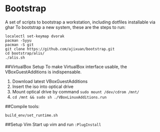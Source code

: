 # Bootstrap
A set of scripts to bootstrap a workstation, including dotfiles installable via ghar
To bootstrap a new system, these are the steps to run:
```
localectl set-keymap dvorak
pacman -Syyu
pacman -S git
git clone https://github.com/ajixuan/bootstrap.git
cd bootstrap/alis/
./alis.sh
```

##VirtualBox Setup
To make VirtualBox interface usable, the VBoxGuestAdditions is indispensable.
1. Download latest VBoxGuestAdditions
2. Insert the iso into optical drive
3. Mount optical drive by command `sudo mount /dev/cdrom /mnt/`
4. `cd /mnt && sudo sh ./VBoxLinuxAdditions.run`

##Compile tools:

```
build_env/set_runtime.sh
```

##Setup Vim
Start up vim and run `:PlugInstall`
